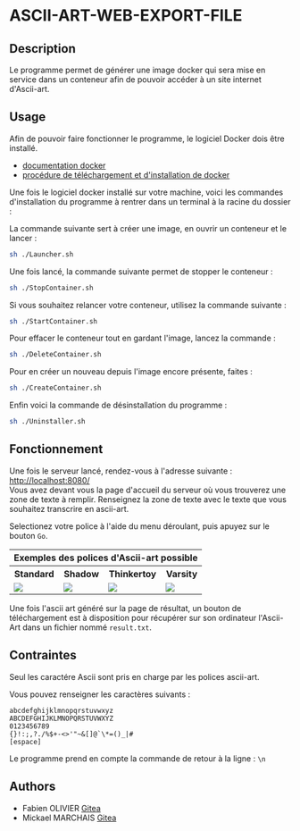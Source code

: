 # ASCII-ART-WEB-EXPORT-FILE

## Description

Le programme permet de générer une image docker qui sera mise en service dans un conteneur afin de pouvoir accéder à un site internet d'Ascii-art.

## Usage

Afin de pouvoir faire fonctionner le programme, le logiciel Docker dois être installé.
+ <a href="https://docs.docker.com" target="blank">documentation docker</a><br>
+ <a href="https://docs.docker.com/get-docker/" target="blank">procédure de téléchargement et d'installation de docker</a><br>

Une fois le logiciel docker installé sur votre machine, voici les commandes d'installation du programme à rentrer dans un terminal à la racine du dossier :

La commande suivante sert à créer une image, en ouvrir un conteneur et le lancer : 
```sh
sh ./Launcher.sh
```

Une fois lancé, la commande suivante permet de stopper le conteneur : 
```sh
sh ./StopContainer.sh
```

Si vous souhaitez relancer votre conteneur, utilisez la commande suivante : 
```sh
sh ./StartContainer.sh
```

Pour effacer le conteneur tout en gardant l'image, lancez la commande :
```sh
sh ./DeleteContainer.sh
```

Pour en créer un nouveau depuis l'image encore présente, faites :
```sh
sh ./CreateContainer.sh
```

Enfin voici la commande de désinstallation du programme :
```sh
sh ./Uninstaller.sh
```

## Fonctionnement

Une fois le serveur lancé, rendez-vous à l'adresse suivante : <a href="http://localhost:8080/" target="blank">http://localhost:8080/</a><br>
Vous avez devant vous la page d'accueil du serveur où vous trouverez une zone de texte à remplir.
Renseignez la zone de texte avec le texte que vous souhaitez transcrire en ascii-art.

Selectionez votre police à l'aide du menu déroulant, puis apuyez sur le bouton `Go`.

<table align= "center">
    <thead>
        <th align= "center" colspan="4">Exemples des polices d'Ascii-art possible</th>
    </thead>
    <tbody>
        <tr>
            <th align= "center">Standard</th>
            <th align= "center">Shadow</th>
            <th align= "center">Thinkertoy</th>
            <th align= "center">Varsity</th>
        </tr>
        <tr>
            <td><img src="https://i43.servimg.com/u/f43/15/76/70/95/image_11.png"></td>
            <td><img src="https://i43.servimg.com/u/f43/15/76/70/95/captur22.png"></td>
            <td><img src="https://i43.servimg.com/u/f43/15/76/70/95/image_12.png"></td>
            <td><img src="https://cdn.discordapp.com/attachments/1118901027920424980/1118901070979137547/Capture_decran_du_2023-06-15_15-51-24.png"></td>
        </tr>    
    </tbody>
</table>

Une fois l'ascii art généré sur la page de résultat, un bouton de téléchargement est à disposition pour récupérer sur son ordinateur l'Ascii-Art dans un fichier nommé `result.txt`.

## Contraintes

Seul les caractére Ascii sont pris en charge par les polices ascii-art.

Vous pouvez renseigner les caractères suivants : 
```
abcdefghijklmnopqrstuvwxyz
ABCDEFGHIJKLMNOPQRSTUVWXYZ
0123456789
{}!:;,?./%$+-<>'"~&[]@`\*=()_|#
[espace]
```
Le programme prend en compte la commande de retour à la ligne : 
`\n`

## Authors
+ Fabien OLIVIER [Gitea](https://zone01normandie.org/git/folivier)
+ Mickael MARCHAIS [Gitea](https://zone01normandie.org/git/mmarchai)